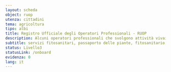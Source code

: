 ```yaml
---
layout: scheda
object: ruop
utenza: cittadini
tema: agricoltura
tipo: albi
title: Registro Ufficiale degli Operatori Professionali - RUOP
description: Alcuni operatori professionali che svolgono attività vivaistica o sementiera devono iscriversi al RUOP tenuto dai Servizi Fitosanitari Regionali
subtitle: servizi fitosanitari, passaporto delle piante, fitosanitario, certificato fitosanitario
status: Livello3
statusLink: /onboard
evidenza: 0
lang: it
---
```

